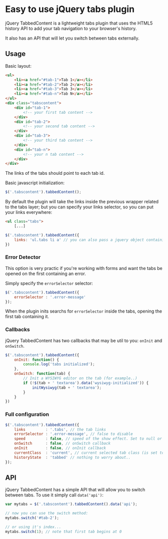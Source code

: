 # Easy to use jQuery tabs plugin
jQuery TabbedContent is a lightweight tabs plugin that uses the HTML5 history API to add your tab navigation to your browser's history.

It also has an API that will let you switch between tabs externally.

## Usage

Basic layout:

```html
<ul>
	<li><a href="#tab-1">Tab 1</a></li>
	<li><a href="#tab-2">Tab 2</a></li>
	<li><a href="#tab-3">Tab 3</a></li>
	<li><a href="#tab-n">Tab N</a></li>
</ul>
<div class="tabscontent">
	<div id="tab-1">
		<!-- your first tab content -->
	</div>
	<div id="tab-2">
		<!-- your second tab content -->
	</div>
	<div id="tab-3">
		<!-- your third tab content -->
	</div>
	<div id="tab-n">
		<!-- your n tab content -->
	</div>
</div>
```

The links of the tabs should point to each tab id.

Basic javascript initialization:

```javascript
$('.tabscontent').tabbedContent();
```

By default the plugin will take the links inside the previous wrapper related to the tabs layer; but you can specify your links selector, so you can put your links everywhere:

```html
<ul class="tabs">
	[...]
```

```javascript
$('.tabscontent').tabbedContent({
	links: 'ul.tabs li a' // you can also pass a jquery object containing the links
})
```

### Error Detector
This option is very practic if you're working with forms and want the tabs be opened on the first containing an error.

Simply specify the `errorSelector` selector:

```javascript
$('.tabscontent').tabbedContent({
	errorSelector : '.error-message'
});
```

When the plugin inits searchs for `errorSelector` inside the tabs, opening the first tab containing it.

### Callbacks
jQuery TabbedContent has two callbacks that may be util to you: `onInit` and `onSwitch`.

```javascript
$('.tabscontent').tabbedContent({
	onInit: function() {
		console.log('tabs initialized');
	},
	onSwitch: function(tab) {
		// Init a WYSIWYG editor on the tab (for example..)
		if (!$(tab + ' textarea').data('wysiwyg-initialized')) {
			initWysiwyg(tab + ' textarea');
		}
	}
})
``` 

### Full configuration

```javascript
$('.tabscontent').tabbedContent({
	links 		  : '.tabs', // the tab links
	errorSelector : '.error-message', // false to disable
	speed		  : false, // speed of the show effect. Set to null or false to disable
	onSwitch	  : false, // onSwitch callback
	onInit		  : false, // onInit callback
	currentClass  : 'current', // current selected tab class (is set to the <a> element)
	historyState  : 'tabbed' // nothing to worry about..
});
```

## API
jQuery TabbedContent has a simple API that will allow you to switch between tabs. To use it simply call `data('api')`:

```javascript
var mytabs = $('.tabscontent').tabbedContent().data('api');

// now you can use the switch method:
mytabs.switch('#tab-2');

// or using it's index...
mytabs.switch(1); // note that first tab begins at 0
```
